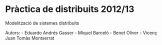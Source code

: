 Pràctica de distribuits 2012/13
==============================

Modelització de sistemes distribuits

Autors:
	- Eduardo Andrés Gasser
	- Miquel Barceló
	- Benet Oliver
	- Vicenç Juan Tomàs Montserrat
